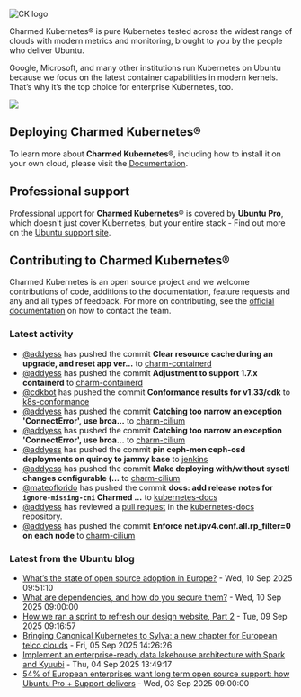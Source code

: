 ![CK logo](https://assets.ubuntu.com/v1/451d4cf4-Charmed+Kubernetes_RGB_onWhite_2022.svg)

Charmed Kubernetes® is pure Kubernetes tested across the widest range of clouds with modern metrics and monitoring, brought to you by the people who deliver Ubuntu.

Google, Microsoft, and many other institutions run Kubernetes on Ubuntu because we focus on the latest container capabilities in modern kernels. That’s why it’s the top choice for enterprise Kubernetes, too.

![](https://assets.ubuntu.com/v1/843c77b6-juju-at-a-glace.svg)

## Deploying Charmed Kubernetes®

To learn more about **Charmed Kubernetes**®, including how to install it on your own cloud, please visit the [Documentation][docs].

## Professional support

Professional upport for **Charmed Kubernetes**® is covered by **Ubuntu Pro**, which doesn't just cover Kubernetes, but your entire stack - Find out more on the [Ubuntu support site](https://ubuntu.com/support).

## Contributing to Charmed Kubernetes®

Charmed Kubernetes is an open source project and we welcome contributions of code, additions to the documentation, feature requests and any and all types of feedback. For more on contributing, see the [official documentation][get-in-touch] on how to contact the team.

<!-- LINKS -->
[docs]: https://ubuntu.com/kubernetes/docs
[get-in-touch]: https://ubuntu.com/kubernetes/docs/get-in-touch

### Latest activity

<!-- activity starts -->
 - [@addyess](https://github.com/addyess) has pushed the commit **Clear resource cache during an upgrade, and reset app ver...** to [charm-containerd](https://github.com/charmed-kubernetes/charm-containerd)
 - [@addyess](https://github.com/addyess) has pushed the commit **Adjustment to support 1.7.x containerd** to [charm-containerd](https://github.com/charmed-kubernetes/charm-containerd)
 - [@cdkbot](https://github.com/cdkbot) has pushed the commit **Conformance results for v1.33/cdk** to [k8s-conformance](https://github.com/charmed-kubernetes/k8s-conformance)
 - [@addyess](https://github.com/addyess) has pushed the commit **Catching too narrow an exception 'ConnectError', use broa...** to [charm-cilium](https://github.com/charmed-kubernetes/charm-cilium)
 - [@addyess](https://github.com/addyess) has pushed the commit **Catching too narrow an exception 'ConnectError', use broa...** to [charm-cilium](https://github.com/charmed-kubernetes/charm-cilium)
 - [@addyess](https://github.com/addyess) has pushed the commit **pin ceph-mon ceph-osd deployments on quincy to jammy base** to [jenkins](https://github.com/charmed-kubernetes/jenkins)
 - [@addyess](https://github.com/addyess) has pushed the commit **Make deploying with/without sysctl changes configurable (...** to [charm-cilium](https://github.com/charmed-kubernetes/charm-cilium)
 - [@mateoflorido](https://github.com/mateoflorido) has pushed the commit **docs: add release notes for `ignore-missing-cni` Charmed ...** to [kubernetes-docs](https://github.com/charmed-kubernetes/kubernetes-docs)
 - [@addyess](https://github.com/addyess) has reviewed a [pull request](https://github.com/charmed-kubernetes/kubernetes-docs/pull/900) in the [kubernetes-docs](https://github.com/charmed-kubernetes/kubernetes-docs) repository.
 - [@addyess](https://github.com/addyess) has pushed the commit **Enforce net.ipv4.conf.all.rp_filter=0 on each node** to [charm-cilium](https://github.com/charmed-kubernetes/charm-cilium)
<!-- activity ends -->

<!-- roadmap starts -->

<!-- roadmap ends -->

### Latest from the Ubuntu blog

<!-- blog starts -->
* [What’s the state of open source adoption in Europe?](https://ubuntu.com//blog/state-of-open-source-adoption-in-europe) - Wed, 10 Sep 2025 09:51:10 
* [What are dependencies, and how do you secure them?](https://ubuntu.com//blog/what-are-dependencies) - Wed, 10 Sep 2025 09:00:00 
* [How we ran a sprint to refresh our design website, Part 2](https://ubuntu.com//blog/how-we-ran-an-effective-sprint-to-refresh-our-design-website-part-2) - Tue, 09 Sep 2025 09:16:57 
* [Bringing Canonical Kubernetes to Sylva: a new chapter for European telco clouds](https://ubuntu.com//blog/bringing-canonical-kubernetes-to-sylva-a-new-chapter-for-european-telco-clouds) - Fri, 05 Sep 2025 14:26:26 
* [Implement an enterprise-ready data lakehouse architecture with Spark and Kyuubi](https://ubuntu.com//blog/implement-an-enterprise-ready-data-lakehouse-architecture-with-spark-and-kyuubi) - Thu, 04 Sep 2025 13:49:17 
* [54% of European enterprises want long term open source support: how Ubuntu Pro + Support delivers](https://ubuntu.com//blog/54-of-european-enterprises-want-long-term-open-source-support-how-ubuntu-pro-support-delivers) - Wed, 03 Sep 2025 09:00:00 
<!-- blog ends -->
